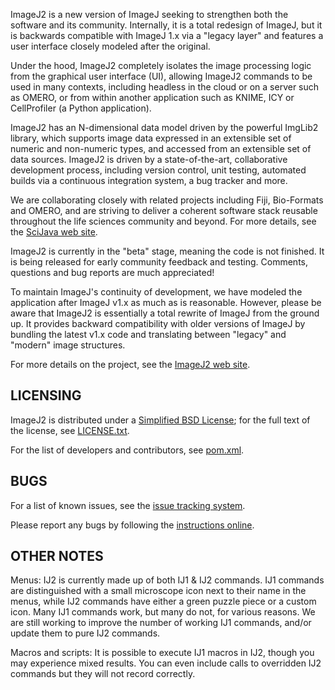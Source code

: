 ImageJ2 is a new version of ImageJ seeking to strengthen both the software and
its community. Internally, it is a total redesign of ImageJ, but it is
backwards compatible with ImageJ 1.x via a "legacy layer" and features a user
interface closely modeled after the original.

Under the hood, ImageJ2 completely isolates the image processing logic from the
graphical user interface (UI), allowing ImageJ2 commands to be used in many
contexts, including headless in the cloud or on a server such as OMERO, or from
within another application such as KNIME, ICY or CellProfiler (a Python
application).

ImageJ2 has an N-dimensional data model driven by the powerful ImgLib2 library,
which supports image data expressed in an extensible set of numeric and
non-numeric types, and accessed from an extensible set of data sources. ImageJ2
is driven by a state-of-the-art, collaborative development process, including
version control, unit testing, automated builds via a continuous integration
system, a bug tracker and more.

We are collaborating closely with related projects including Fiji, Bio-Formats
and OMERO, and are striving to deliver a coherent software stack reusable
throughout the life sciences community and beyond. For more details, see the
[SciJava web site](http://scijava.org/).

ImageJ2 is currently in the "beta" stage, meaning the code is not finished. It
is being released for early community feedback and testing. Comments, questions
and bug reports are much appreciated!

To maintain ImageJ's continuity of development, we have modeled the application
after ImageJ v1.x as much as is reasonable. However, please be aware that
ImageJ2 is essentially a total rewrite of ImageJ from the ground up. It
provides backward compatibility with older versions of ImageJ by bundling the
latest v1.x code and translating between "legacy" and "modern" image
structures.

For more details on the project, see the
[ImageJ2 web site](http://developer.imagej.net/).


LICENSING
---------

ImageJ2 is distributed under a
[Simplified BSD License](http://en.wikipedia.org/wiki/BSD_licenses);
for the full text of the license, see
[LICENSE.txt](https://github.com/imagej/imagej/blob/master/LICENSE.txt).

For the list of developers and contributors, see
[pom.xml](https://github.com/imagej/imagej/blob/master/pom.xml).


BUGS
----

For a list of known issues, see the
[issue tracking system](http://trac.imagej.net/report/1).

Please report any bugs by following the
[instructions online](http://developer.imagej.net/reporting-bugs).


OTHER NOTES
-----------

Menus: IJ2 is currently made up of both IJ1 & IJ2 commands. IJ1 commands are
distinguished with a small microscope icon next to their name in the menus,
while IJ2 commands have either a green puzzle piece or a custom icon. Many IJ1
  commands work, but many do not, for various reasons. We are still working to
  improve the number of working IJ1 commands, and/or update them to pure IJ2
  commands.

Macros and scripts: It is possible to execute IJ1 macros in IJ2, though you may
experience mixed results. You can even include calls to overridden IJ2 commands
but they will not record correctly.
